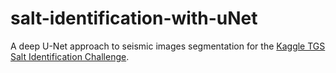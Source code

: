 # salt-identification-with-uNet
A deep U-Net approach to seismic images segmentation for the [Kaggle TGS Salt Identification Challenge](https://www.kaggle.com/c/tgs-salt-identification-challenge).

